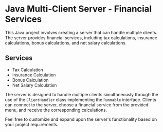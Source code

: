 # Java Multi-Client Server - Financial Services

This Java project involves creating a server that can handle multiple clients. The server provides financial services, including tax calculations, insurance calculations, bonus calculations, and net salary calculations.

## Services

- Tax Calculation
- Insurance Calculation
- Bonus Calculation
- Net Salary Calculation

The server is designed to handle multiple clients simultaneously through the use of the `ClientHandler` class implementing the `Runnable` interface. Clients can connect to the server, choose a financial service from the provided menu, and receive the corresponding calculations.

Feel free to customize and expand upon the server's functionality based on your project requirements.
